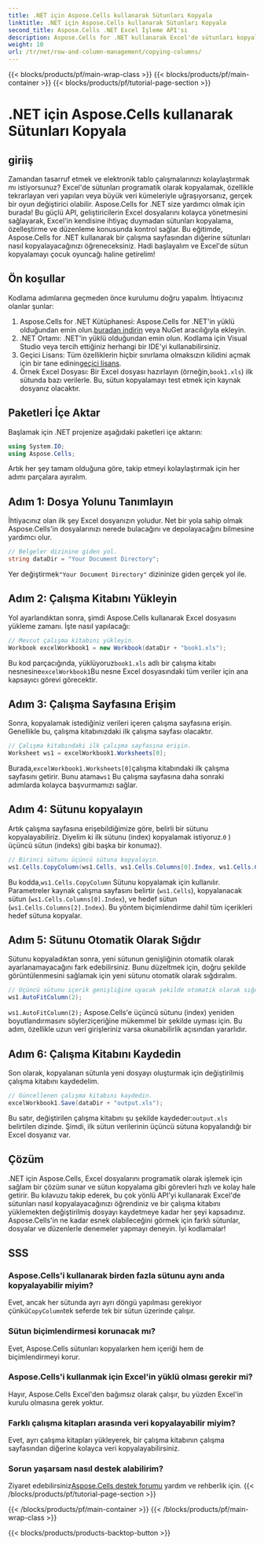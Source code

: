 ```yaml
---
title: .NET için Aspose.Cells kullanarak Sütunları Kopyala
linktitle: .NET için Aspose.Cells kullanarak Sütunları Kopyala
second_title: Aspose.Cells .NET Excel İşleme API'si
description: Aspose.Cells for .NET kullanarak Excel'de sütunları kopyalamaya yönelik adım adım kılavuzu keşfedin. Net talimatlarla veri görevlerinizi basitleştirin.
weight: 10
url: /tr/net/row-and-column-management/copying-columns/
---
```


{{< blocks/products/pf/main-wrap-class >}}
{{< blocks/products/pf/main-container >}}
{{< blocks/products/pf/tutorial-page-section >}}

# .NET için Aspose.Cells kullanarak Sütunları Kopyala

## giriiş
Zamandan tasarruf etmek ve elektronik tablo çalışmalarınızı kolaylaştırmak mı istiyorsunuz? Excel'de sütunları programatik olarak kopyalamak, özellikle tekrarlayan veri yapıları veya büyük veri kümeleriyle uğraşıyorsanız, gerçek bir oyun değiştirici olabilir. Aspose.Cells for .NET size yardımcı olmak için burada! Bu güçlü API, geliştiricilerin Excel dosyalarını kolayca yönetmesini sağlayarak, Excel'in kendisine ihtiyaç duymadan sütunları kopyalama, özelleştirme ve düzenleme konusunda kontrol sağlar. Bu eğitimde, Aspose.Cells for .NET kullanarak bir çalışma sayfasından diğerine sütunları nasıl kopyalayacağınızı öğreneceksiniz. 
Hadi başlayalım ve Excel'de sütun kopyalamayı çocuk oyuncağı haline getirelim!
## Ön koşullar
Kodlama adımlarına geçmeden önce kurulumu doğru yapalım. İhtiyacınız olanlar şunlar:
1.  Aspose.Cells for .NET Kütüphanesi: Aspose.Cells for .NET'in yüklü olduğundan emin olun.[buradan indirin](https://releases.aspose.com/cells/net/) veya NuGet aracılığıyla ekleyin.
2. .NET Ortamı: .NET'in yüklü olduğundan emin olun. Kodlama için Visual Studio veya tercih ettiğiniz herhangi bir IDE'yi kullanabilirsiniz.
3.  Geçici Lisans: Tüm özelliklerin hiçbir sınırlama olmaksızın kilidini açmak için bir tane edinin[geçici lisans](https://purchase.aspose.com/temporary-license/).
4. Örnek Excel Dosyası: Bir Excel dosyası hazırlayın (örneğin,`book1.xls`) ilk sütunda bazı verilerle. Bu, sütun kopyalamayı test etmek için kaynak dosyanız olacaktır.
## Paketleri İçe Aktar
Başlamak için .NET projenize aşağıdaki paketleri içe aktarın:
```csharp
using System.IO;
using Aspose.Cells;
```
Artık her şey tamam olduğuna göre, takip etmeyi kolaylaştırmak için her adımı parçalara ayıralım.
## Adım 1: Dosya Yolunu Tanımlayın
İhtiyacınız olan ilk şey Excel dosyanızın yoludur. Net bir yola sahip olmak Aspose.Cells'in dosyalarınızı nerede bulacağını ve depolayacağını bilmesine yardımcı olur.
```csharp
// Belgeler dizinine giden yol.
string dataDir = "Your Document Directory";
```
 Yer değiştirmek`"Your Document Directory"` dizininize giden gerçek yol ile.
## Adım 2: Çalışma Kitabını Yükleyin
Yol ayarlandıktan sonra, şimdi Aspose.Cells kullanarak Excel dosyasını yükleme zamanı. İşte nasıl yapılacağı:
```csharp
// Mevcut çalışma kitabını yükleyin.
Workbook excelWorkbook1 = new Workbook(dataDir + "book1.xls");
```
 Bu kod parçacığında, yüklüyoruz`book1.xls` adlı bir çalışma kitabı nesnesine`excelWorkbook1`Bu nesne Excel dosyasındaki tüm veriler için ana kapsayıcı görevi görecektir.
## Adım 3: Çalışma Sayfasına Erişim
Sonra, kopyalamak istediğiniz verileri içeren çalışma sayfasına erişin. Genellikle bu, çalışma kitabınızdaki ilk çalışma sayfası olacaktır.
```csharp
// Çalışma kitabındaki ilk çalışma sayfasına erişin.
Worksheet ws1 = excelWorkbook1.Worksheets[0];
```
 Burada,`excelWorkbook1.Worksheets[0]`çalışma kitabındaki ilk çalışma sayfasını getirir. Bunu atama`ws1` Bu çalışma sayfasına daha sonraki adımlarda kolayca başvurmamızı sağlar.
## Adım 4: Sütunu kopyalayın
 Artık çalışma sayfasına erişebildiğimize göre, belirli bir sütunu kopyalayabiliriz. Diyelim ki ilk sütunu (index) kopyalamak istiyoruz.`0` ) üçüncü sütun (indeks) gibi başka bir konuma`2`).
```csharp
// Birinci sütunu üçüncü sütuna kopyalayın.
ws1.Cells.CopyColumn(ws1.Cells, ws1.Cells.Columns[0].Index, ws1.Cells.Columns[2].Index);
```
 Bu kodda,`ws1.Cells.CopyColumn` Sütunu kopyalamak için kullanılır. Parametreler kaynak çalışma sayfasını belirtir (`ws1.Cells`), kopyalanacak sütun (`ws1.Cells.Columns[0].Index`), ve hedef sütun (`ws1.Cells.Columns[2].Index`). Bu yöntem biçimlendirme dahil tüm içerikleri hedef sütuna kopyalar.
## Adım 5: Sütunu Otomatik Olarak Sığdır
Sütunu kopyaladıktan sonra, yeni sütunun genişliğinin otomatik olarak ayarlanamayacağını fark edebilirsiniz. Bunu düzeltmek için, doğru şekilde görüntülenmesini sağlamak için yeni sütunu otomatik olarak sığdıralım.
```csharp
// Üçüncü sütunu içerik genişliğine uyacak şekilde otomatik olarak sığdır.
ws1.AutoFitColumn(2);
```
`ws1.AutoFitColumn(2);` Aspose.Cells'e üçüncü sütunu (index) yeniden boyutlandırmasını söyler`2`içeriğine mükemmel bir şekilde uyması için. Bu adım, özellikle uzun veri girişleriniz varsa okunabilirlik açısından yararlıdır.
## Adım 6: Çalışma Kitabını Kaydedin
Son olarak, kopyalanan sütunla yeni dosyayı oluşturmak için değiştirilmiş çalışma kitabını kaydedelim. 
```csharp
// Güncellenen çalışma kitabını kaydedin.
excelWorkbook1.Save(dataDir + "output.xls");
```
 Bu satır, değiştirilen çalışma kitabını şu şekilde kaydeder:`output.xls` belirtilen dizinde. Şimdi, ilk sütun verilerinin üçüncü sütuna kopyalandığı bir Excel dosyanız var.
## Çözüm
.NET için Aspose.Cells, Excel dosyalarını programatik olarak işlemek için sağlam bir çözüm sunar ve sütun kopyalama gibi görevleri hızlı ve kolay hale getirir. Bu kılavuzu takip ederek, bu çok yönlü API'yi kullanarak Excel'de sütunları nasıl kopyalayacağınızı öğrendiniz ve bir çalışma kitabını yüklemekten değiştirilmiş dosyayı kaydetmeye kadar her şeyi kapsadınız. Aspose.Cells'in ne kadar esnek olabileceğini görmek için farklı sütunlar, dosyalar ve düzenlerle denemeler yapmayı deneyin. İyi kodlamalar!
## SSS
### Aspose.Cells'i kullanarak birden fazla sütunu aynı anda kopyalayabilir miyim?  
 Evet, ancak her sütunda ayrı ayrı döngü yapılması gerekiyor çünkü`CopyColumn`tek seferde tek bir sütun üzerinde çalışır. 
### Sütun biçimlendirmesi korunacak mı?  
Evet, Aspose.Cells sütunları kopyalarken hem içeriği hem de biçimlendirmeyi korur.
### Aspose.Cells'i kullanmak için Excel'in yüklü olması gerekir mi?  
Hayır, Aspose.Cells Excel'den bağımsız olarak çalışır, bu yüzden Excel'in kurulu olmasına gerek yoktur.
### Farklı çalışma kitapları arasında veri kopyalayabilir miyim?  
Evet, ayrı çalışma kitapları yükleyerek, bir çalışma kitabının çalışma sayfasından diğerine kolayca veri kopyalayabilirsiniz.
### Sorun yaşarsam nasıl destek alabilirim?  
 Ziyaret edebilirsiniz[Aspose.Cells destek forumu](https://forum.aspose.com/c/cells/9) yardım ve rehberlik için.
{{< /blocks/products/pf/tutorial-page-section >}}

{{< /blocks/products/pf/main-container >}}
{{< /blocks/products/pf/main-wrap-class >}}

{{< blocks/products/products-backtop-button >}}
